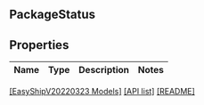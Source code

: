 ## PackageStatus

## Properties

Name | Type | Description | Notes
------------ | ------------- | ------------- | -------------

[[EasyShipV20220323 Models]](../) [[API list]](../../Api) [[README]](../../../README.md)
